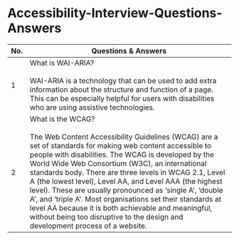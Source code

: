 # Accessibility-Interview-Questions-Answers
| No. | Questions & Answers                                                                                                                                                  |
| --- | ----------------------------------------------------------------------------------------------------------------------------------------------------------------- |
| 1   | What is WAI-ARIA? <br/><br/> WAI-ARIA is a technology that can be used to add extra information about the structure and function of a page. This can be especially helpful for users with disabilities who are using assistive technologies.
| 2   | What is the WCAG? <br/><br/> The Web Content Accessibility Guidelines (WCAG) are a set of standards for making web content accessible to people with disabilities. The WCAG is developed by the World Wide Web Consortium (W3C), an international standards body. There are three levels in WCAG 2.1, Level A (the lowest level), Level AA, and Level AAA (the highest level). These are usually pronounced as ‘single A’, ‘double A’, and ‘triple A’. Most organisations set their standards at level AA because it is both achievable and meaningful, without being too disruptive to the design and development process of a website. 
